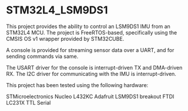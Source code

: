 # STM32L4_LSM9DS1

This project provides the ability to control an LSM9DS1 IMU from an STM32L4 MCU. The project is FreeRTOS-based, specifically using the CMSIS OS v1 wrapper provided by STM32CUBE. 

A console is provided for streaming sensor data over a UART, and for sending commands via same. 

The USART driver for the console is interrupt-driven TX and DMA-driven RX. The I2C driver for communicating with the IMU is interrupt-driven.

This project has been tested using the following hardware:

STMicroelectronics Nucleo L432KC
Adafruit LSM9DS1 breakout
FTDI LC231X TTL Serial
